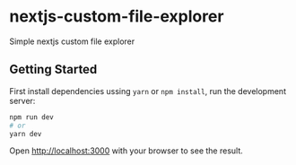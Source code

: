# nextjs-custom-file-explorer
Simple nextjs custom file explorer

## Getting Started

First install dependencies ussing `yarn` or `npm install`, run the development server:

```bash
npm run dev
# or
yarn dev
```

Open [http://localhost:3000](http://localhost:3000) with your browser to see the result.
